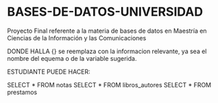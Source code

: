 # BASES-DE-DATOS-UNIVERSIDAD
Proyecto Final referente a la materia de bases de datos en Maestría en Ciencias de la Información y las Comunicaciones


DONDE HALLA {} se reemplaza con la informacion relevante, ya sea el nombre del equema o de la variable sugerida. 

ESTUDIANTE PUEDE HACER:

SELECT * FROM notas
SELECT * FROM libros_autores
SELECT * FROM prestamos
